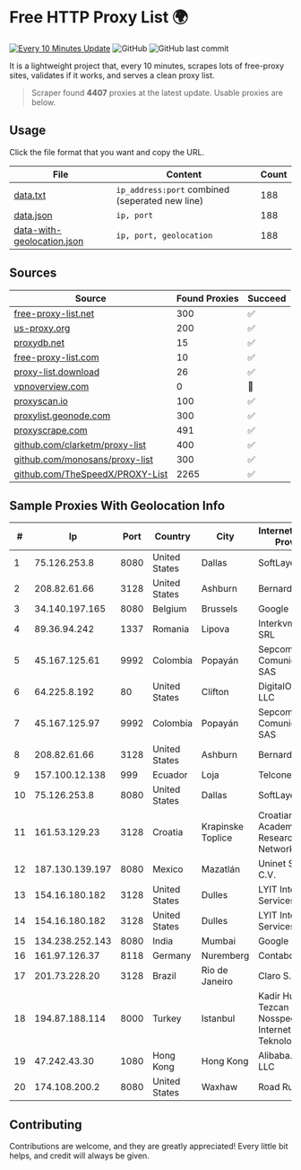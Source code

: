 
# Free HTTP Proxy List 🌍

[![Every 10 Minutes Update](https://github.com/mertguvencli/http-proxy-list/actions/workflows/main.yml/badge.svg?branch=main)](https://github.com/mertguvencli/http-proxy-list/actions/workflows/main.yml)
![GitHub](https://img.shields.io/github/license/mertguvencli/http-proxy-list)
![GitHub last commit](https://img.shields.io/github/last-commit/mertguvencli/http-proxy-list)

It is a lightweight project that, every 10 minutes, scrapes lots of free-proxy sites, validates if it works, and serves a clean proxy list.


> Scraper found **4407** proxies at the latest update. Usable proxies are below.

## Usage

Click the file format that you want and copy the URL.


|File|Content|Count|
|----|-------|-----|
|[data.txt](https://raw.githubusercontent.com/mertguvencli/http-proxy-list/main/proxy-list/data.txt)|`ip_address:port` combined (seperated new line)|188|
|[data.json](https://raw.githubusercontent.com/mertguvencli/http-proxy-list/main/proxy-list/data.json)|`ip, port`|188|
|[data-with-geolocation.json](https://raw.githubusercontent.com/mertguvencli/http-proxy-list/main/proxy-list/data-with-geolocation.json)|`ip, port, geolocation`|188|

## Sources

|Source|Found Proxies|Succeed|
|------|-------------|-------|
|[free-proxy-list.net](https://free-proxy-list.net)|300|✅|
|[us-proxy.org](https://www.us-proxy.org)|200|✅|
|[proxydb.net](http://proxydb.net)|15|✅|
|[free-proxy-list.com](https://free-proxy-list.com/?page=&port=&type%5B%5D=http&type%5B%5D=https&up_time=0&search=Search)|10|✅|
|[proxy-list.download](https://www.proxy-list.download/HTTP)|26|✅|
|[vpnoverview.com](https://vpnoverview.com/privacy/anonymous-browsing/free-proxy-servers)|0|🚫|
|[proxyscan.io](https://www.proxyscan.io)|100|✅|
|[proxylist.geonode.com](https://proxylist.geonode.com/api/proxy-list?limit=300&page=1&sort_by=lastChecked&sort_type=desc&protocols=http,https)|300|✅|
|[proxyscrape.com](https://api.proxyscrape.com/v2/?request=displayproxies&protocol=http&timeout=10000&country=all&ssl=all&anonymity=all)|491|✅|
|[github.com/clarketm/proxy-list](https://raw.githubusercontent.com/clarketm/proxy-list/master/proxy-list-raw.txt)|400|✅|
|[github.com/monosans/proxy-list](https://raw.githubusercontent.com/monosans/proxy-list/main/proxies/http.txt)|300|✅|
|[github.com/TheSpeedX/PROXY-List](https://raw.githubusercontent.com/TheSpeedX/PROXY-List/master/http.txt)|2265|✅|


## Sample Proxies With Geolocation Info

|#|Ip|Port|Country|City|Internet Service Provider|
|-|--|----|-------|----|-------------------------|
|1|75.126.253.8|8080|United States|Dallas|SoftLayer|
|2|208.82.61.66|3128|United States|Ashburn|Bernardi Sounds|
|3|34.140.197.165|8080|Belgium|Brussels|Google LLC|
|4|89.36.94.242|1337|Romania|Lipova|Interkvm Host SRL|
|5|45.167.125.61|9992|Colombia|Popayán|Sepcom Comunicaciones SAS|
|6|64.225.8.192|80|United States|Clifton|DigitalOcean, LLC|
|7|45.167.125.97|9992|Colombia|Popayán|Sepcom Comunicaciones SAS|
|8|208.82.61.66|3128|United States|Ashburn|Bernardi Sounds|
|9|157.100.12.138|999|Ecuador|Loja|Telconet S.A|
|10|75.126.253.8|8080|United States|Dallas|SoftLayer|
|11|161.53.129.23|3128|Croatia|Krapinske Toplice|Croatian Academic and Research Network|
|12|187.130.139.197|8080|Mexico|Mazatlán|Uninet S.A. de C.V.|
|13|154.16.180.182|3128|United States|Dulles|LYIT Internet Services|
|14|154.16.180.182|3128|United States|Dulles|LYIT Internet Services|
|15|134.238.252.143|8080|India|Mumbai|Google LLC|
|16|161.97.126.37|8118|Germany|Nuremberg|Contabo GmbH|
|17|201.73.228.20|3128|Brazil|Rio de Janeiro|Claro S.A|
|18|194.87.188.114|8000|Turkey|Istanbul|Kadir Huseyin Tezcan Nosspeed Internet Teknolojileri|
|19|47.242.43.30|1080|Hong Kong|Hong Kong|Alibaba.com LLC|
|20|174.108.200.2|8080|United States|Waxhaw|Road Runner|



## Contributing

Contributions are welcome, and they are greatly appreciated! Every
little bit helps, and credit will always be given.

